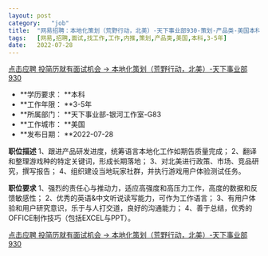 ```yaml
---
layout:	post
category:	"job"
title:	"网易招聘：本地化策划（荒野行动，北美）-天下事业部930-策划-产品类-美国本科3-5年"
tags:	[网易,招聘,面试,找工作,工作,内推,策划,产品类,美国,本科,3-5年]
date:	2022-07-28
---
```


[点击应聘 投简历就有面试机会 -> 本地化策划（荒野行动，北美）-天下事业部930](http://mobile.bole.netease.com/bole/boleDetail?id=41694&employeeId=346f03c3cda5f04c&key=all)



- **学历要求： **本科
- **工作年限： **3-5年
- **所属部门： **天下事业部-银河工作室-G83
- **工作城市： **美国
- **发布日期： **2022-07-28



**职位描述**
1、跟进产品研发进度，统筹语言本地化工作如期告质量完成；
2、翻译和整理游戏种的特定关键词，形成长期落地；
3、对北美进行政策、市场、竞品研究，撰写报告；
4、组织建设当地玩家社群，并执行游戏用户体验测试任务。



**职位要求**
1、强烈的责任心与推动力，适应高强度和高压力工作，高度的数据和反馈敏感性；
2、优秀的英语&amp;中文听说读写能力，可作为工作语言；
3、有用户体验和用户研究意识，乐于与人打交道，良好的沟通能力；
4、善于总结，优秀的OFFICE制作技巧（包括EXCEL与PPT）。



[点击应聘 投简历就有面试机会 -> 本地化策划（荒野行动，北美）-天下事业部930](http://mobile.bole.netease.com/bole/boleDetail?id=41694&employeeId=346f03c3cda5f04c&key=all)